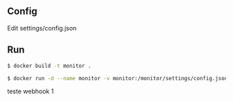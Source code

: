 ## Config

Edit settings/config.json

## Run

``` bash
$ docker build -t monitor .

$ docker run -d --name monitor -v monitor:/monitor/settings/config.json monitor

```

teste webhook 1
